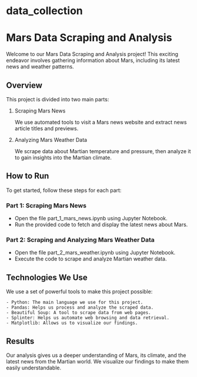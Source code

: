 # data_collection

# Mars Data Scraping and Analysis
Welcome to our Mars Data Scraping and Analysis project! This exciting endeavor involves gathering information about Mars, including its latest news and weather patterns.

## Overview
This project is divided into two main parts:

1. Scraping Mars News

    We use automated tools to visit a Mars news website and extract news article titles and previews.

2. Analyzing Mars Weather Data

    We scrape data about Martian temperature and pressure, then analyze it to gain insights into the Martian climate.

## How to Run
To get started, follow these steps for each part:

### Part 1: Scraping Mars News

- Open the file part_1_mars_news.ipynb using Jupyter Notebook.
- Run the provided code to fetch and display the latest news about Mars.

### Part 2: Scraping and Analyzing Mars Weather Data

- Open the file part_2_mars_weather.ipynb using Jupyter Notebook.
- Execute the code to scrape and analyze Martian weather data.

## Technologies We Use
  We use a set of powerful tools to make this project possible:

    - Python: The main language we use for this project.
    - Pandas: Helps us process and analyze the scraped data.
    - Beautiful Soup: A tool to scrape data from web pages.
    - Splinter: Helps us automate web browsing and data retrieval.
    - Matplotlib: Allows us to visualize our findings.

## Results
Our analysis gives us a deeper understanding of Mars, its climate, and the latest news from the Martian world. We visualize our findings to make them easily understandable.
